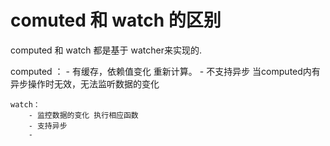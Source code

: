 

# comuted 和 watch 的区别 
  
   computed 和 watch 都是基于 watcher来实现的.

   computed ：
        - 有缓存，依赖值变化 重新计算。
        - 不支持异步 当computed内有异步操作时无效，无法监听数据的变化

    watch：
        - 监控数据的变化 执行相应函数
        - 支持异步
        -     

